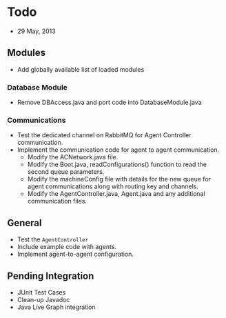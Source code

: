 # Todo
* 29 May, 2013

## Modules
* Add globally available list of loaded modules

### Database Module
* Remove DBAccess.java and port code into DatabaseModule.java

### Communications
* Test the dedicated channel on RabbitMQ for Agent Controller communication.
* Implement the communication code for agent to agent communication.
	- Modify the ACNetwork.java file.
	- Modify the Boot.java, readConfigurations() function to read the second queue parameters.
	- Modify the machineConfig file with details for the new queue for agent communications along with routing key and channels.
	- Modify the AgentController.java, Agent.java and any additional communication files.

## General
* Test the `AgentController`
* Include example code with agents.
* Implement agent-to-agent configuration.

## Pending Integration
* JUnit Test Cases
* Clean-up Javadoc
* Java Live Graph integration
